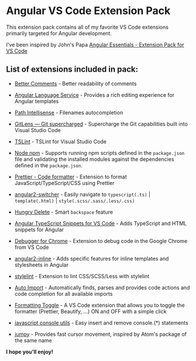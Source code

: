 # Angular VS Code Extension Pack

This extension pack contains all of my favorite VS Code extensions primarily targeted for Angular development.

I've been inspired by John's Papa [Angular Essentials - Extension Pack for VS Code](https://github.com/johnpapa/vscode-angular-essentials)

## List of extensions included in pack:

* [Better Comments](https://marketplace.visualstudio.com/items?itemName=aaron-bond.better-comments) - Better readability of comments

* [Angular Language Service](https://marketplace.visualstudio.com/items?itemName=Angular.ng-template) - Provides a rich editing experience for Angular templates

* [Path Intellisense](https://marketplace.visualstudio.com/items?itemName=christian-kohler.path-intellisense) - Filenames autocompletion

* [GitLens — Git supercharged](https://marketplace.visualstudio.com/items?itemName=eamodio.gitlens) - Supercharge the Git capabilities built into Visual Studio Code

* [TSLint](https://marketplace.visualstudio.com/items?itemName=eg2.tslint) - TSLint for Visual Studio Code

* [Node npm](https://marketplace.visualstudio.com/items?itemName=eg2.vscode-npm-script) - Supports running npm scripts defined in the `package.json` file and validating the installed modules against the dependencies defined in the `package.json`.

* [Prettier - Code formatter](https://marketplace.visualstudio.com/items?itemName=esbenp.prettier-vscode) - Extension to format JavaScript/TypeScript/CSS using Prettier

* [angular2-switcher](https://marketplace.visualstudio.com/items?itemName=infinity1207.angular2-switcher) - Easily navigate to `typescript(.ts)` | `template(.html)` | `style(.scss/.sass/.less/.css)`

* [Hungry Delete](https://marketplace.visualstudio.com/items?itemName=jasonlhy.hungry-delete) - Smart `backspace` feature

* [Angular TypeScript Snippets for VS Code](https://marketplace.visualstudio.com/items?itemName=johnpapa.Angular2) - Adds TypeScript and HTML snippets for Angular

* [Debugger for Chrome](https://marketplace.visualstudio.com/items?itemName=msjsdiag.debugger-for-chrome) - Extension to debug code in the Google Chrome from VS Code

* [angular2-inline](https://marketplace.visualstudio.com/items?itemName=natewallace.angular2-inline) - Adds specific features for inline templates and stylesheets in Angular

* [stylelint](https://marketplace.visualstudio.com/items?itemName=shinnn.stylelint) - Extension to lint CSS/SCSS/Less with stylelint

* [Auto Import](https://marketplace.visualstudio.com/items?itemName=steoates.autoimport) - Automatically finds, parses and provides code actions and code completion for all available imports

* [Formatting Toggle](https://marketplace.visualstudio.com/items?itemName=tombonnike.vscode-status-bar-format-toggle) - A VS Code extension that allows you to toggle the formatter (Prettier, Beautify, …) ON and OFF with a simple click

* [javascript console utils](https://marketplace.visualstudio.com/items?itemName=whtouche.vscode-js-console-utils) - Easy insert and remove console.(*) statements

* [jumpy](https://marketplace.visualstudio.com/items?itemName=wmaurer.vscode-jumpy) - Provides fast cursor movement, inspired by Atom's package of the same name

**I hope you'll enjoy!**